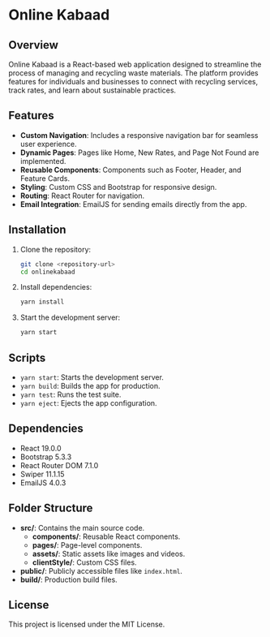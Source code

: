 # Online Kabaad

## Overview

Online Kabaad is a React-based web application designed to streamline the process of managing and recycling waste materials. The platform provides features for individuals and businesses to connect with recycling services, track rates, and learn about sustainable practices.

## Features

- **Custom Navigation**: Includes a responsive navigation bar for seamless user experience.
- **Dynamic Pages**: Pages like Home, New Rates, and Page Not Found are implemented.
- **Reusable Components**: Components such as Footer, Header, and Feature Cards.
- **Styling**: Custom CSS and Bootstrap for responsive design.
- **Routing**: React Router for navigation.
- **Email Integration**: EmailJS for sending emails directly from the app.

## Installation

1. Clone the repository:

   ```bash
   git clone <repository-url>
   cd onlinekabaad
   ```

2. Install dependencies:

   ```bash
   yarn install
   ```

3. Start the development server:
   ```bash
   yarn start
   ```

## Scripts

- `yarn start`: Starts the development server.
- `yarn build`: Builds the app for production.
- `yarn test`: Runs the test suite.
- `yarn eject`: Ejects the app configuration.

## Dependencies

- React 19.0.0
- Bootstrap 5.3.3
- React Router DOM 7.1.0
- Swiper 11.1.15
- EmailJS 4.0.3

## Folder Structure

- **src/**: Contains the main source code.
  - **components/**: Reusable React components.
  - **pages/**: Page-level components.
  - **assets/**: Static assets like images and videos.
  - **clientStyle/**: Custom CSS files.
- **public/**: Publicly accessible files like `index.html`.
- **build/**: Production build files.

## License

This project is licensed under the MIT License.
